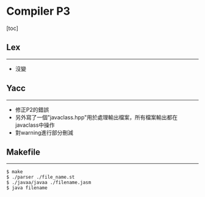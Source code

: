 # Compiler P3
[toc]

## Lex 

---

- 沒變

## Yacc

---

- 修正P2的錯誤
- 另外寫了一個"javaclass.hpp"用於處理輸出檔案，所有檔案輸出都在javaclass中操作
- 對warning進行部分刪減

## Makefile

---

```shell
$ make
$ ./parser ./file_name.st
$ ./javaa/javaa ./filename.jasm
$ java filename
```